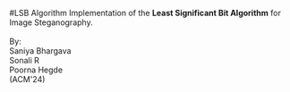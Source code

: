 #LSB Algorithm
Implementation of the **Least Significant Bit Algorithm** for Image Steganography.<br/><br/>
By:<br/>
Saniya Bhargava<br/>
Sonali R<br/>
Poorna Hegde<br/>
(ACM'24)<br/>
